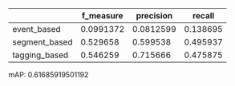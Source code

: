 |               |   f_measure |   precision |   recall |
|---------------|-------------|-------------|----------|
| event_based   |   0.0991372 |   0.0812599 | 0.138695 |
| segment_based |   0.529658  |   0.599538  | 0.495937 |
| tagging_based |   0.546259  |   0.715666  | 0.475875 |
mAP: 0.61685919501192
